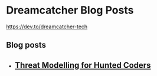 # Dreamcatcher Blog Posts

https://dev.to/dreamcatcher-tech

## Blog posts

- ## [Threat Modelling for Hunted Coders](https://dev.to/dreamcatcher-tech/threat-modelling-for-hunted-coders-415p)
